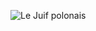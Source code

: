 ![Le Juif polonais](https://upload.wikimedia.org/wikipedia/commons/thumb/5/57/Duke_Humfrey%27s_Library_Interior_2%2C_Bodleian_Library%2C_Oxford%2C_UK_-_Diliff.jpg/400px-Duke_Humfrey%27s_Library_Interior_2%2C_Bodleian_Library%2C_Oxford%2C_UK_-_Diliff.jpg)